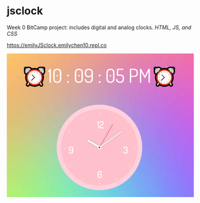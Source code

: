 # jsclock

Week 0 BitCamp project: includes digital and analog clocks.
*HTML, JS, and CSS*

https://emilyJSclock.emilychen10.repl.co

![preview of clock](https://github.com/emsesc/jsclock/blob/master/preview.png)
